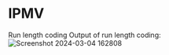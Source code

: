 # IPMV
Run length coding
Output of run length coding:
![Screenshot 2024-03-04 162808](https://github.com/Aditi-180803/IPMV/assets/162120839/5d51e3c7-3518-41b7-9bb2-06f4f8e4c4be)
